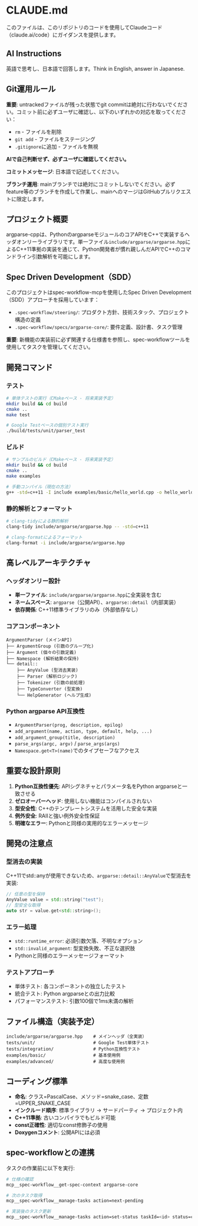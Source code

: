 # CLAUDE.md

このファイルは、このリポジトリのコードを使用してClaudeコード（claude.ai/code）にガイダンスを提供します。

## AI Instructions

英語で思考し、日本語で回答します。Think in English, answer in Japanese.

## Git運用ルール

**重要**: untrackedファイルが残った状態でgit commitは絶対に行わないでください。コミット前に必ずユーザに確認し、以下のいずれかの対応を取ってください：
- `rm` - ファイルを削除
- `git add` - ファイルをステージング
- `.gitignore`に追加 - ファイルを無視

**AIで自己判断せず、必ずユーザに確認してください。**

**コミットメッセージ**: 日本語で記述してください。

**ブランチ運用**: mainブランチでは絶対にコミットしないでください。必ずfeature等のブランチを作成して作業し、mainへのマージはGitHubプルリクエストに限定します。

## プロジェクト概要

argparse-cppは、PythonのargparseモジュールのコアAPIをC++で実装するヘッダオンリーライブラリです。単一ファイル`include/argparse/argparse.hpp`によるC++11準拠の実装を通じて、Python開発者が慣れ親しんだAPIでC++のコマンドライン引数解析を可能にします。

## Spec Driven Development（SDD）

このプロジェクトはspec-workflow-mcpを使用したSpec Driven Development（SDD）アプローチを採用しています：

- `.spec-workflow/steering/`: プロダクト方針、技術スタック、プロジェクト構造の定義
- `.spec-workflow/specs/argparse-core/`: 要件定義、設計書、タスク管理

**重要**: 新機能の実装前に必ず関連する仕様書を参照し、spec-workflowツールを使用してタスクを管理してください。

## 開発コマンド

### テスト
```bash
# 単体テストの実行（CMakeベース - 将来実装予定）
mkdir build && cd build
cmake ..
make test

# Google Testベースの個別テスト実行
./build/tests/unit/parser_test
```

### ビルド
```bash
# サンプルのビルド（CMakeベース - 将来実装予定） 
mkdir build && cd build
cmake ..
make examples

# 手動コンパイル（現在の方法）
g++ -std=c++11 -I include examples/basic/hello_world.cpp -o hello_world
```

### 静的解析とフォーマット
```bash
# clang-tidyによる静的解析
clang-tidy include/argparse/argparse.hpp -- -std=c++11

# clang-formatによるフォーマット
clang-format -i include/argparse/argparse.hpp
```

## 高レベルアーキテクチャ

### ヘッダオンリー設計
- **単一ファイル**: `include/argparse/argparse.hpp`に全実装を含む
- **ネームスペース**: `argparse`（公開API）、`argparse::detail`（内部実装）
- **依存関係**: C++11標準ライブラリのみ（外部依存なし）

### コアコンポーネント

```
ArgumentParser (メインAPI)
├── ArgumentGroup (引数のグループ化)
├── Argument (個々の引数定義) 
├── Namespace (解析結果の保持)
└── detail::
    ├── AnyValue (型消去実装)
    ├── Parser (解析ロジック)
    ├── Tokenizer (引数の前処理)
    ├── TypeConverter (型変換)
    └── HelpGenerator (ヘルプ生成)
```

### Python argparse API互換性
- `ArgumentParser(prog, description, epilog)`
- `add_argument(name, action, type, default, help, ...)`
- `add_argument_group(title, description)`
- `parse_args(argc, argv)` / `parse_args(args)`
- `Namespace.get<T>(name)`でのタイプセーフなアクセス

## 重要な設計原則

1. **Python互換性優先**: APIシグネチャとパラメータ名をPython argparseと一致させる
2. **ゼロオーバーヘッド**: 使用しない機能はコンパイルされない
3. **型安全性**: C++のテンプレートシステムを活用した安全な実装
4. **例外安全**: RAIIと強い例外安全性保証
5. **明確なエラー**: Pythonと同様の実用的なエラーメッセージ

## 開発の注意点

### 型消去の実装
C++11でstd::anyが使用できないため、`argparse::detail::AnyValue`で型消去を実装:
```cpp
// 任意の型を保持
AnyValue value = std::string("test");
// 型安全な取得  
auto str = value.get<std::string>();
```

### エラー処理
- `std::runtime_error`: 必須引数欠落、不明なオプション
- `std::invalid_argument`: 型変換失敗、不正な選択肢
- Pythonと同様のエラーメッセージフォーマット

### テストアプローチ
- 単体テスト: 各コンポーネントの独立したテスト
- 統合テスト: Python argparseとの出力比較
- パフォーマンステスト: 引数100個で1ms未満の解析

## ファイル構造（実装予定）

```
include/argparse/argparse.hpp    # メインヘッダ（全実装）
tests/unit/                      # Google Test単体テスト
tests/integration/               # Python互換性テスト
examples/basic/                  # 基本使用例
examples/advanced/               # 高度な使用例
```

## コーディング標準

- **命名**: クラス=PascalCase、メソッド=snake_case、定数=UPPER_SNAKE_CASE
- **インクルード順序**: 標準ライブラリ → サードパーティ → プロジェクト内
- **C++11準拠**: 古いコンパイラでもビルド可能
- **const正確性**: 適切なconst修飾子の使用
- **Doxygenコメント**: 公開APIには必須

## spec-workflowとの連携

タスクの作業前に以下を実行:
```bash
# 仕様の確認
mcp__spec-workflow__get-spec-context argparse-core

# 次のタスク取得
mcp__spec-workflow__manage-tasks action=next-pending

# 実装後のタスク更新
mcp__spec-workflow__manage-tasks action=set-status taskId=<id> status=completed
```